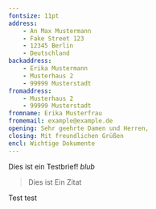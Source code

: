 ```yaml
---
fontsize: 11pt
address:
    - An Max Mustermann
    - Fake Street 123
    - 12345 Berlin
    - Deutschland
backaddress:
    - Erika Mustermann
    - Musterhaus 2
    - 99999 Musterstadt
fromaddress:
    - Musterhaus 2
    - 99999 Musterstadt
fromname: Erika Musterfrau
fromemail: example@example.de
opening: Sehr geehrte Damen und Herren,
closing: Mit freundlichen Grüßen
encl: Wichtige Dokumente
---
```


Dies ist ein Testbrief!
*blub*

> Dies ist
> Ein Zitat
 
Test test

